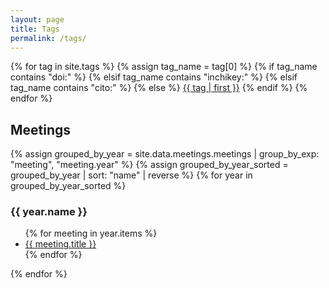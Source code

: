 ```yaml
---
layout: page
title: Tags
permalink: /tags/
---
```


<div class="tag-cloud">
{% for tag in site.tags %}
  {% assign tag_name = tag[0] %}
  <!-- {{ tag_name }} -> {{ site.data.meetings[tag_name].year }} -->
  {% if tag_name contains "doi:" %}
  {% elsif tag_name contains "inchikey:" %}
  {% elsif tag_name contains "cito:" %}
  {% else %}
    <span style="font-size: {{ tag | last | size | times: 250 | divided_by: site.tags.size | plus: 100  }}%">
      <a href="{{ '/tag/' | append: tag_name | relative_url }}">{{ tag | first }}</a>
    </span>
  {% endif %}
{% endfor %}
</div>

## Meetings
<div>
<!-- {{ site.data.meetings }} -->
{% assign grouped_by_year = site.data.meetings.meetings | group_by_exp: "meeting", "meeting.year" %}
<!-- {{ grouped_by_year }} -->
{% assign grouped_by_year_sorted = grouped_by_year | sort: "name" | reverse %}
{% for year in grouped_by_year_sorted %}
<!-- {{ year }} -->
<h3 class="post-title">{{ year.name }}</h3>
<ul>
{% for meeting in year.items %}
<!-- {{ meeting }} -->
<li><a href="{{ '/tag/' | append: meeting.tag | relative_url }}">{{ meeting.title }}</a></li>
{% endfor %}
</ul>
{% endfor %}



